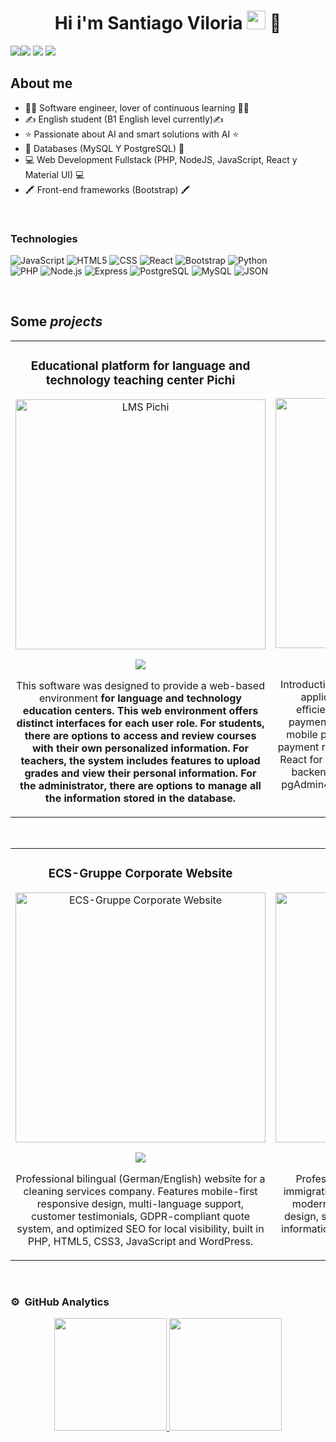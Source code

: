 <div align="center">
<h1 align="center">Hi i'm Santiago Viloria <a href="https://linktr.ee/Santiago.Viloria"></a><img src="https://raw.githubusercontent.com/iampavangandhi/iampavangandhi/master/gifs/Hi.gif" width="30px"> 🚀</h1>
</div>
<img src="https://i.imgur.com/V9fBmPy.png"

[![](https://img.shields.io/badge/LinkedIn-0077B5?style=for-the-badge&logo=linkedin&logoColor=white)](https://www.linkedin.com/in/santiago-viloria/)
[![](https://img.shields.io/badge/linktree-39E09B?style=for-the-badge&logo=linktree&logoColor=white)](https://linktr.ee/Santiago.Viloria)
[![](https://img.shields.io/badge/gmail-FF0000?style=for-the-badge&logo=gmail&logoColor=white)](https://mail.google.com/mail/u/0/?fs=1&tf=cm&source=mailto&to=vasantiagoandres@gmail.com)

## About me

- 👨‍🎓 Software engineer, lover of continuous learning 👨‍🎓
- ✍️ English student (B1 English level currently)✍️
- ⭐ Passionate about AI and smart solutions with AI ⭐
- 🎲 Databases (MySQL Y PostgreSQL) 🎲 
- 💻 Web Development Fullstack (PHP, NodeJS, JavaScript, React y Material UI) 💻
- 🖍️ Front-end frameworks (Bootstrap) 🖍️

<br>

### Technologies
  ![JavaScript](https://img.shields.io/badge/-JavaScript-333333?style=flat&logo=javascript)
  ![HTML5](https://img.shields.io/badge/-HTML5-333333?style=flat&logo=HTML5)
  ![CSS](https://img.shields.io/badge/-CSS-333333?style=flat&logo=CSS3&logoColor=1572B6)
  ![React](https://img.shields.io/badge/-React-333333?style=flat&logo=react)
  ![Bootstrap](https://img.shields.io/badge/-Bootstrap-333333?style=flat&logo=bootstrap)
  ![Python](https://img.shields.io/badge/-Python-333333?style=flat&logo=python)
  <br/>
  ![PHP](https://img.shields.io/badge/-php-333333?style=flat&logo=php)
  ![Node.js](https://img.shields.io/badge/-Node.js-333333?style=flat&logo=node.js)
  ![Express](https://img.shields.io/badge/-Express-333333?style=flat&logo=express)
  ![PostgreSQL](https://img.shields.io/badge/-PostgreSQL-333333?style=flat&logo=postgresql)
  ![MySQL](https://img.shields.io/badge/-MySQL-333333?style=flat&logo=mysql)
  ![JSON](https://img.shields.io/badge/-JSON-333333?style=flat&logo=json)

<br>

## Some *projects*
<table>
<tr>
<td width="50%">
<h3 align="center">Educational platform for language and technology teaching center Pichi</h3>
<div align="center">
  <img src="https://i.imgur.com/6TJXvHr.jpeg" width="400" alt="LMS Pichi"></a>
<p>
<a href="https://github.com/PichiGod/Pichi-Tesis-LMS" target="_blank">
<img src="https://img.shields.io/badge/CÓDIGO-80ffaa?style=for-the-badge&logo=github&logoColor=black">
</a>
</p>
<p>This software was designed to provide a web-based environment <strong>for language and technology education centers<strong>. This web environment offers distinct interfaces for each user role. For students, there are options to access and review courses with their own personalized information. For teachers, the system includes features to upload grades and view their personal information. For the administrator, there are options to manage all the information stored in the database.</p>
</div>                                                                                    
</td>

<td width="50%">
               <br>
<h3 align="center">Payment System</h3>
<div align="center">                                       
<a><img src="https://i.imgur.com/kh3QczU.png" width="400" alt="Payment System"></a>
<br>
<p>
<a href="https://github.com/santiagovilo/payment-system"" target="_blank">
<img src="https://img.shields.io/badge/C%C3%93DIGO-80ffaa?style=for-the-badge&logo=github&logoColor=black">
</a>
</p>
</p>Introduction The Payment-System project is a web application designed to manage payments efficiently. This system allows users to enter payment data such as amount, reference, bank, mobile payment number and a screenshot of the payment receipt. The application is developed using React for the frontend, Node.js with Express for the backend and PostgreSQL as the database.The pgAdmin4 graphical interface is used for database configuration.</p>
</div>                                                             
</table>                                                                                 
</div>
<br>

<table>
<tr>
<td width="50%">
<h3 align="center">ECS-Gruppe Corporate Website</h3>
<div align="center">
<a><img src="https://i.imgur.com/zTi1nd9.png" width="400" alt="ECS-Gruppe Corporate Website"></a>
<p>
<a href="https://ecs-gruppe.com/" target="_blank">
<img src="https://img.shields.io/badge/LIVE-80ffaa?style=for-the-badge&logo=github&logoColor=black">
</a>
</p>
<p>Professional bilingual (German/English) website for a cleaning services company. Features mobile-first responsive design, multi-language support, customer testimonials, GDPR-compliant quote system, and optimized SEO for local visibility, built in PHP, HTML5, CSS3, JavaScript and WordPress.</p>
</div>
                                                                                      
</td>       

<td width="50%">
<h3 align="center">Mariela Consulting Co.</h3>
<div align="center">
<a><img src="https://i.imgur.com/DGIZCNk.jpeg" width="400" alt="Mariela Consulting Co"></a>
<p>
<a href="https://www.marielaconsulting.com/" target="_blank">
<img src="https://img.shields.io/badge/LIVE-80ffaa?style=for-the-badge&logo=github&logoColor=black">
</a>
</p>
<p>Professional consulting platform centralizing immigration, tax, and business services. Built with modern web technologies offering responsive design, service booking, contact forms, and clear information architecture focused on scalability and performance.</p>
</div>
                                                                                      
</td>  
</table>                                                                                 
</div>
<br>

### ⚙️ &nbsp;GitHub Analytics

<p align="center">
<a href="https://github.com/santiagovilo">
  <img height="180em" src="https://github-readme-stats-eight-theta.vercel.app/api?username=santiagovilo&show_icons=true&theme=algolia&include_all_commits=true&count_private=true"/>
  <img height="180em" src="https://github-readme-stats-eight-theta.vercel.app/api/top-langs/?username=santiagovilo&layout=compact&langs_count=8&theme=algolia"/>
</a>
</p>
